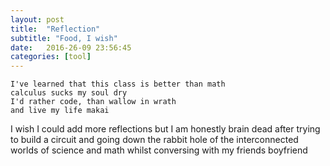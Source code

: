 ```yaml
---
layout: post
title:  "Reflection"
subtitle: "Food, I wish"
date:   2016-26-09 23:56:45
categories: [tool]
---
```


```
I've learned that this class is better than math
calculus sucks my soul dry
I'd rather code, than wallow in wrath
and live my life makai
```

I wish I could add more reflections but I am honestly brain dead after trying to build a circuit and going down the rabbit hole of the interconnected worlds of science and math whilst conversing with my friends boyfriend
